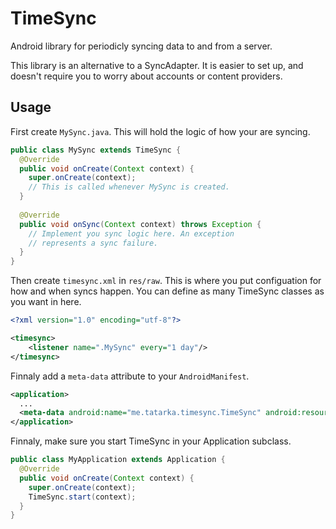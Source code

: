 TimeSync
========

Android library for periodicly syncing data to and from a server.

This library is an alternative to a SyncAdapter. It is easier to set up, and doesn't require you to worry about accounts or content providers.

## Usage
First create `MySync.java`. This will hold the logic of how your are syncing.

```java
public class MySync extends TimeSync {
  @Override
  public void onCreate(Context context) {
    super.onCreate(context);
    // This is called whenever MySync is created.
  }
  
  @Override
  public void onSync(Context context) throws Exception {
    // Implement you sync logic here. An exception
    // represents a sync failure.
  }
}
```

Then create `timesync.xml` in `res/raw`. This is where you put configuation for how and when syncs happen. You can define as many TimeSync classes as you want in here.

```xml
<?xml version="1.0" encoding="utf-8"?>

<timesync>
    <listener name=".MySync" every="1 day"/>
</timesync>
```

Finnaly add a `meta-data` attribute to your `AndroidManifest`.

```xml
<application>
  ...
  <meta-data android:name="me.tatarka.timesync.TimeSync" android:resource="@xml/timesync"/>
</application>
```

Finnaly, make sure you start TimeSync in your Application subclass.

```java
public class MyApplication extends Application {
  @Override
  public void onCreate(Context context) {
    super.onCreate(context);
    TimeSync.start(context);
  }
}
```
